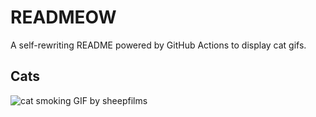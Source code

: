 # READMEOW

A self-rewriting README powered by GitHub Actions to display cat gifs.

## Cats

![cat smoking GIF by sheepfilms](https://media2.giphy.com/media/l0ExdMHUDKteztyfe/200.gif?cid=9acd02dalm7zuyifx6bf5f7dulkera9ldezkdsjwdjs4g7ao&ep=v1_gifs_search&rid=200.gif&ct=g)
